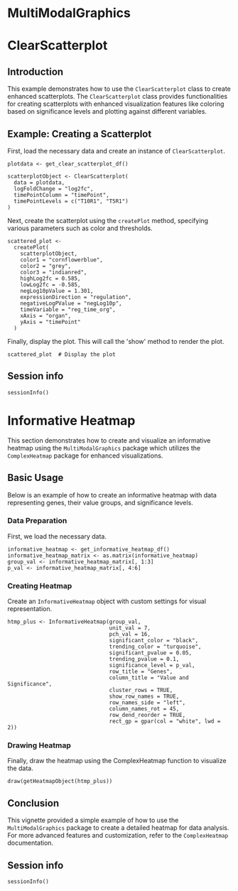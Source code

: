 # MultiModalGraphics

# ClearScatterplot

## Introduction

This example demonstrates how to use the `ClearScatterplot` class to create 
enhanced scatterplots. The `ClearScatterplot` class provides functionalities 
for creating scatterplots with enhanced visualization features like coloring 
based on significance levels and plotting against different variables.

## Example: Creating a Scatterplot

First, load the necessary data and create an instance of `ClearScatterplot`.

```{r load-data}
plotdata <- get_clear_scatterplot_df()

scatterplotObject <- ClearScatterplot(
  data = plotdata,
  logFoldChange = "log2fc",
  timePointColumn = "timePoint",
  timePointLevels = c("T10R1", "T5R1")
)
```

Next, create the scatterplot using the `createPlot` method, specifying various 
parameters such as color and thresholds.

```{r create-plot}
scattered_plot <-
  createPlot(
    scatterplotObject,
    color1 = "cornflowerblue",
    color2 = "grey",
    color3 = "indianred",
    highLog2fc = 0.585,
    lowLog2fc = -0.585,
    negLog10pValue = 1.301,
    expressionDirection = "regulation",
    negativeLogPValue = "negLog10p",
    timeVariable = "reg_time_org",
    xAxis = "organ",
    yAxis = "timePoint"
  )
```

Finally, display the plot. This will call the 'show' method to render the plot.

```{r display-plot}
scattered_plot  # Display the plot
```

## Session info
```{r, echo=FALSE}
sessionInfo()
```

# Informative Heatmap

This section demonstrates how to create and visualize an informative heatmap 
using the `MultiModalGraphics` package which utilizes the `ComplexHeatmap` 
package for enhanced visualizations.

## Basic Usage

Below is an example of how to create an informative heatmap with data 
representing genes, their value groups, and significance levels.

### Data Preparation

First, we load the necessary data. 

```{r load-data}
informative_heatmap <- get_informative_heatmap_df()
informative_heatmap_matrix <- as.matrix(informative_heatmap)
group_val <- informative_heatmap_matrix[, 1:3]
p_val <- informative_heatmap_matrix[, 4:6]
```

### Creating Heatmap

Create an `InformativeHeatmap` object with custom settings for visual 
representation.

```{r create-heatmap}
htmp_plus <- InformativeHeatmap(group_val,
                                unit_val = 7,
                                pch_val = 16,
                                significant_color = "black",
                                trending_color = "turquoise",
                                significant_pvalue = 0.05,
                                trending_pvalue = 0.1,
                                significance_level = p_val,
                                row_title = "Genes",
                                column_title = "Value and Significance",
                                cluster_rows = TRUE,
                                show_row_names = TRUE,
                                row_names_side = "left",
                                column_names_rot = 45,
                                row_dend_reorder = TRUE,
                                rect_gp = gpar(col = "white", lwd = 2))
```

### Drawing Heatmap

Finally, draw the heatmap using the ComplexHeatmap function to visualize the 
data.

```{r draw-heatmap}
draw(getHeatmapObject(htmp_plus))
```

## Conclusion

This vignette provided a simple example of how to use the `MultiModalGraphics` 
package to create a detailed heatmap for data analysis. For more advanced 
features and customization, refer to the `ComplexHeatmap` documentation.

## Session info
```{r, echo=FALSE}
sessionInfo()
